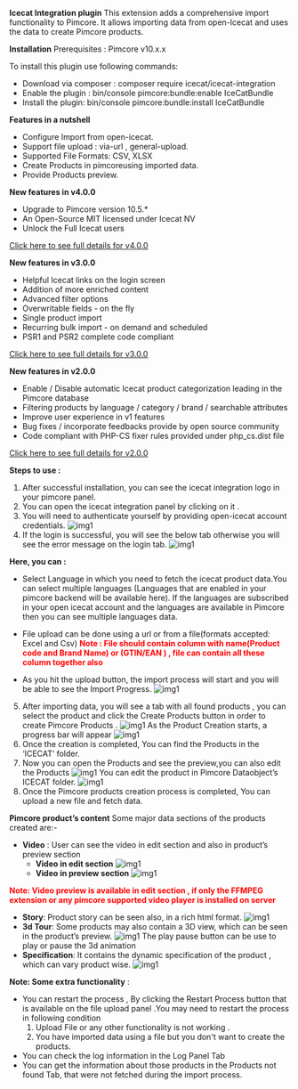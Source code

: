 **Icecat Integration plugin**
This extension adds a comprehensive import functionality to Pimcore. It allows importing data from open-Icecat and uses the data to create Pimcore products.


**Installation**
Prerequisites : 
	Pimcore v10.x.x

To install this plugin use following commands:
- Download via composer : composer require icecat/icecat-integration
- Enable the plugin :  bin/console pimcore:bundle:enable IceCatBundle
- Install the plugin: bin/console pimcore:bundle:install IceCatBundle

**Features in a nutshell**
- Configure Import from open-icecat.
- Support file upload : via-url , general-upload.
- Supported File Formats: CSV, XLSX
- Create Products in pimcoreusing imported data.
- Provide Products preview.

**New features in v4.0.0**
- Upgrade to Pimcore version 10.5.*
- An Open-Source MIT licensed under Icecat NV
- Unlock the Full Icecat users

[Click here to see full details for v4.0.0](./doc/plugin_v4.md)

**New features in v3.0.0**
- Helpful Icecat links on the login screen
- Addition of more enriched content
- Advanced filter options
- Overwritable fields - on the fly
- Single product import
- Recurring bulk import - on demand and scheduled
- PSR1 and PSR2 complete code compliant

[Click here to see full details for v3.0.0](./doc/plugin_v3.md)

**New features in v2.0.0**
- Enable / Disable automatic Icecat product categorization leading in the Pimcore database
- Filtering products by language / category / brand / searchable attributes
- Improve user experience in v1 features
- Bug fixes / incorporate feedbacks provide by open source community 
- Code compliant with PHP-CS fixer rules provided under php_cs.dist file

[Click here to see full details for v2.0.0](./doc/plugin_v2.md)

**Steps to use :**
1. After successful installation, you can see the icecat integration logo in your pimcore panel.
2. You can open the icecat integration panel by clicking on it .
3. You will need to authenticate yourself by providing open-icecat account credentials.
    ![img1](./doc//images/login.png)
4. If the login is successful, you will see the below tab otherwise you will see the error message on the login tab.
    ![img1](./doc//images/import.png)

**Here, you can :**
- Select Language in which you need to fetch the icecat product data.You can select multiple languages (Languages that are enabled in your pimcore backend will be available here).
If the languages are subscribed in your open icecat account and the languages are available in Pimcore then you can see multiple languages data.




- File upload can be done using a url or  from a file(formats accepted: Excel and Csv)
**<span style = "color:red; font-size:14px">Note : File should contain column with name(Product code and Brand Name) or (GTIN/EAN ) , file can contain all these column together also</span>**
- As you hit the upload button, the import process will start and you will be able to see the Import Progress.
![img1](./doc//images/import-progress.png)


5. After importing data, you will see a tab with all found products , you can select the product and click the Create Products button in order to create Pimcore Products .
![img1](./doc//images/import-progress.png)
As the Product Creation starts, a progress bar will appear
![img1](./doc//images/creationProgess.png)
6. Once the creation is completed, You can find the Products in the ‘ICECAT’ folder.
7. Now you can open the Products and see the preview,you can also edit the Products
![img1](./doc//images/preview.png)
You can edit the product in Pimcore Dataobject’s ICECAT folder.
![img1](./doc//images/edit.png)
8. Once the Pimcore products creation process is completed, You can upload a new file and fetch data.


**Pimcore product’s content**
Some major data sections of the products created are:-
- **Video** : User can see the video  in edit section and also in product’s preview section
    - **Video in edit section**
![img1](./doc//images/video_preview.png)
    - **Video in preview section**
![img1](./doc//images/video_preview_2.png)


**<span style = "color:red;font-size:14px;">Note: Video preview is available in edit section , if only the FFMPEG extension or any pimcore supported video player is installed on server </span >**
- **Story**: Product story can be seen also, in a rich html format.
    ![img1](./doc//images/story.png)
- **3d Tour**: Some products may also contain a 3D view, which can be seen in the product’s preview.
     ![img1](./doc//images/3d.png)
The play pause button can be use to play or pause the 3d animation 
- **Specification**: It contains the dynamic specification of the product , which can vary product wise.
![img1](./doc//images/specs.png)

**Note: Some extra functionality** :
- You can restart the process , By clicking the Restart Process button that is available on the file upload panel .You may need to restart the process in following condition
    1. Upload File or any other functionality is not working .
    2. You have imported data using a file but you don't want to create the products.
- You can check the log information in the Log Panel Tab
- You can get the information about those products in the Products not found Tab, that were not fetched during the import process.



	
